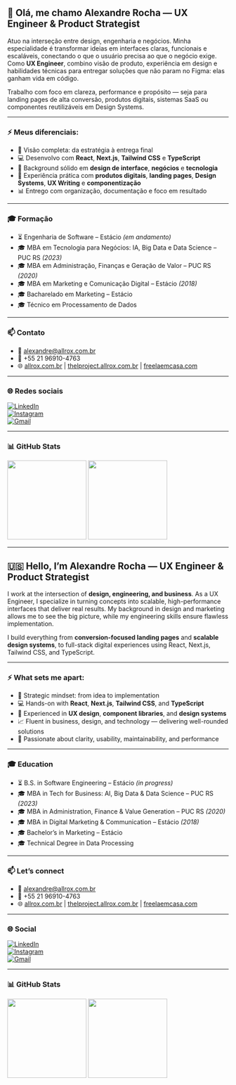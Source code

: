 ## 👋 Olá, me chamo Alexandre Rocha — UX Engineer & Product Strategist

Atuo na interseção entre design, engenharia e negócios. Minha especialidade é transformar ideias em interfaces claras, funcionais e escaláveis, conectando o que o usuário precisa ao que o negócio exige. Como **UX Engineer**, combino visão de produto, experiência em design e habilidades técnicas para entregar soluções que não param no Figma: elas ganham vida em código.

Trabalho com foco em clareza, performance e propósito — seja para landing pages de alta conversão, produtos digitais, sistemas SaaS ou componentes reutilizáveis em Design Systems.

---

### ⚡ Meus diferenciais:

- 🧠 Visão completa: da estratégia à entrega final
- 💻 Desenvolvo com **React**, **Next.js**, **Tailwind CSS** e **TypeScript**
- 🎯 Background sólido em **design de interface**, **negócios** e **tecnologia**
- 🚀 Experiência prática com **produtos digitais**, **landing pages**, **Design Systems**, **UX Writing** e **componentização**
- 📊 Entrego com organização, documentação e foco em resultado

---

### 🎓 Formação

- ⏳ Engenharia de Software – Estácio *(em andamento)*  
- 🎓 MBA em Tecnologia para Negócios: IA, Big Data e Data Science – PUC RS *(2023)*  
- 🎓 MBA em Administração, Finanças e Geração de Valor – PUC RS *(2020)*  
- 🎓 MBA em Marketing e Comunicação Digital – Estácio *(2018)*  
- 🎓 Bacharelado em Marketing – Estácio  
- 🎓 Técnico em Processamento de Dados

---

### 📫 Contato

- 📧 alexandre@allrox.com.br  
- 📱 +55 21 96910-4763  
- 🌐 [allrox.com.br](https://allrox.com.br) | [thelproject.allrox.com.br](https://thelproject.allrox.com.br) | [freelaemcasa.com](https://freelaemcasa.com)

---

### 🌐 Redes sociais

[![LinkedIn](https://img.shields.io/badge/-LinkedIn-%230077B5?style=for-the-badge&logo=linkedin&logoColor=white)](https://www.linkedin.com/in/allrox)  
[![Instagram](https://img.shields.io/badge/-Instagram-%23E4405F?style=for-the-badge&logo=instagram&logoColor=white)](https://instagram.com/allrox)  
[![Gmail](https://img.shields.io/badge/-Gmail-%23333?style=for-the-badge&logo=gmail&logoColor=white)](mailto:alexandre@allrox.com.br)

---

### 📊 GitHub Stats

<div>
  <img height="180em" src="https://github-readme-stats.vercel.app/api?username=allrox&show_icons=true&theme=dark&include_all_commits=true&count_private=true"/>
  <img height="180em" src="https://github-readme-stats.vercel.app/api/top-langs/?username=allrox&layout=compact&langs_count=10&hide=python,php,powershell,batchfile&theme=dracula"/>
</div>

---

## 🇺🇸 Hello, I’m Alexandre Rocha — UX Engineer & Product Strategist

I work at the intersection of **design, engineering, and business**. As a UX Engineer, I specialize in turning concepts into scalable, high-performance interfaces that deliver real results. My background in design and marketing allows me to see the big picture, while my engineering skills ensure flawless implementation.

I build everything from **conversion-focused landing pages** and **scalable design systems**, to full-stack digital experiences using React, Next.js, Tailwind CSS, and TypeScript.

---

### ⚡ What sets me apart:

- 🧠 Strategic mindset: from idea to implementation  
- 💻 Hands-on with **React**, **Next.js**, **Tailwind CSS**, and **TypeScript**  
- 🧩 Experienced in **UX design**, **component libraries**, and **design systems**  
- 📈 Fluent in business, design, and technology — delivering well-rounded solutions  
- 🧪 Passionate about clarity, usability, maintainability, and performance

---

### 🎓 Education

- ⏳ B.S. in Software Engineering – Estácio *(in progress)*  
- 🎓 MBA in Tech for Business: AI, Big Data & Data Science – PUC RS *(2023)*  
- 🎓 MBA in Administration, Finance & Value Generation – PUC RS *(2020)*  
- 🎓 MBA in Digital Marketing & Communication – Estácio *(2018)*  
- 🎓 Bachelor’s in Marketing – Estácio  
- 🎓 Technical Degree in Data Processing

---

### 📫 Let’s connect

- 📧 alexandre@allrox.com.br  
- 📱 +55 21 96910-4763  
- 🌐 [allrox.com.br](https://allrox.com.br) | [thelproject.allrox.com.br](https://thelproject.allrox.com.br) | [freelaemcasa.com](https://freelaemcasa.com)

---

### 🌐 Social

[![LinkedIn](https://img.shields.io/badge/-LinkedIn-%230077B5?style=for-the-badge&logo=linkedin&logoColor=white)](https://www.linkedin.com/in/allrox)  
[![Instagram](https://img.shields.io/badge/-Instagram-%23E4405F?style=for-the-badge&logo=instagram&logoColor=white)](https://instagram.com/allrox)  
[![Gmail](https://img.shields.io/badge/-Gmail-%23333?style=for-the-badge&logo=gmail&logoColor=white)](mailto:alexandre@allrox.com.br)

---

### 📊 GitHub Stats

<div>
  <img height="180em" src="https://github-readme-stats.vercel.app/api?username=allrox&show_icons=true&theme=dark&include_all_commits=true&count_private=true"/>
  <img height="180em" src="https://github-readme-stats.vercel.app/api/top-langs/?username=allrox&layout=compact&langs_count=10&hide=python,php,powershell,batchfile&theme=dracula"/>
</div>

